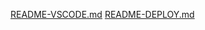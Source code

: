 [README-VSCODE.md](https://github.com/user-attachments/files/22440045/README-VSCODE.md)
[README-DEPLOY.md](https://github.com/user-attachments/files/22440046/README-DEPLOY.md)
